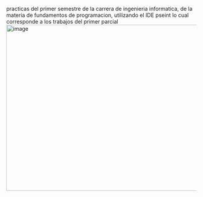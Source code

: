 practicas del primer semestre de la carrera de ingenieria informatica, de la materia de fundamentos de programacion, utilizando el IDE pseint 
lo cual corresponde a los trabajos del primer parcial 
<img width="800" height="440" alt="image" src="https://github.com/user-attachments/assets/7ddee30f-c641-4818-a2d2-5fa230c9417c" />
